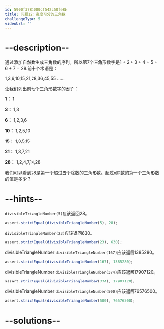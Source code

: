 ```yaml
---
id: 5900f3781000cf542c50fe8b
title: 问题12：高度可分的三角数
challengeType: 5
videoUrl: ''
---
```


# --description--

通过添加自然数生成三角数的序列。所以第7个三角形数字是1 + 2 + 3 + 4 + 5 + 6 + 7 = 28.前十个术语是：

1,3,6,10,15,21,28,36,45,55 ......

让我们列出前七个三角形数字的因子：

**1：** 1

**3：** 1,3

**6：** 1,2,3,6

**10：** 1,2,5,10

**15：** 1,3,5,15

**21：** 1,3,7,21

**28：** 1,2,4,7,14,28

我们可以看到28是第一个超过五个除数的三角形数。超过`n`除数的第一个三角形数的值是多少？

# --hints--

`divisibleTriangleNumber(5)`应该返回28。

```js
assert.strictEqual(divisibleTriangleNumber(5), 28);
```

`divisibleTriangleNumber(23)`应该返回630。

```js
assert.strictEqual(divisibleTriangleNumber(23), 630);
```

divisibleTriangleNumber `divisibleTriangleNumber(167)`应该返回1385280。

```js
assert.strictEqual(divisibleTriangleNumber(167), 1385280);
```

divisibleTriangleNumber `divisibleTriangleNumber(374)`应该返回17907120。

```js
assert.strictEqual(divisibleTriangleNumber(374), 17907120);
```

divisibleTriangleNumber `divisibleTriangleNumber(500)`应该返回76576500。

```js
assert.strictEqual(divisibleTriangleNumber(500), 76576500);
```

# --solutions--

